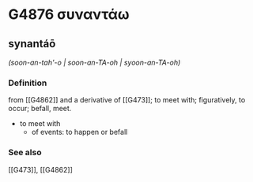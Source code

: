 # G4876 συναντάω

## synantáō

_(soon-an-tah'-o | soon-an-TA-oh | syoon-an-TA-oh)_

### Definition

from [[G4862]] and a derivative of [[G473]]; to meet with; figuratively, to occur; befall, meet.

- to meet with
  - of events: to happen or befall

### See also

[[G473]], [[G4862]]

